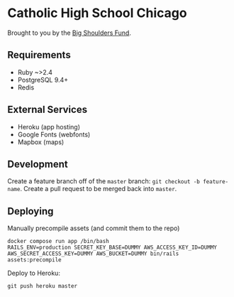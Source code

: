 # Catholic High School Chicago

Brought to you by the [Big Shoulders Fund](http://www.bigshouldersfund.org/).

## Requirements

* Ruby ~>2.4
* PostgreSQL 9.4+
* Redis

## External Services

* Heroku (app hosting)
* Google Fonts (webfonts)
* Mapbox (maps)

## Development

Create a feature branch off of the `master` branch: `git checkout -b feature-name`. Create a pull request to be merged back into `master`.

## Deploying

Manually precompile assets (and commit them to the repo)

```
docker compose run app /bin/bash
RAILS_ENV=production SECRET_KEY_BASE=DUMMY AWS_ACCESS_KEY_ID=DUMMY AWS_SECRET_ACCESS_KEY=DUMMY AWS_BUCKET=DUMMY bin/rails assets:precompile
```

Deploy to Heroku:

```
git push heroku master
```